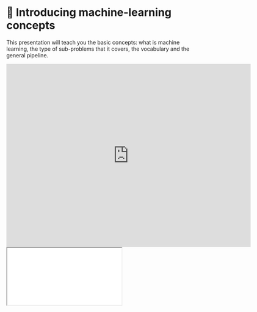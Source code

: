# 🎥 Introducing machine-learning concepts

This presentation will teach you the basic concepts: what is machine learning,
the type of sub-problems that it covers, the vocabulary and the general
pipeline.

<div class="video_player">
<iframe width="640" height="480" src="https://www.youtube.com/embed/f0b11x2tAZw?rel=0" title="YouTube video player" frameborder="0" rel="0" showinfo="0" allow="accelerometer; autoplay; clipboard-write; encrypted-media; gyroscope; picture-in-picture" allowfullscreen></iframe>
</div>

<iframe src="../slides/index.html?file=../slides/ml_concepts.md#p1"/>
